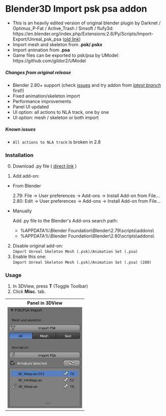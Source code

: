 Blender3D Import psk psa addon
========================
<ul>
<li>This is an heavily edited version of original blender plugin by Darknet / Optimus_P-Fat / Active_Trash / Sinsoft / flufy3d: https://en.blender.org/index.php/Extensions:2.6/Py/Scripts/Import-Export/Unreal_psk_psa (<a href="https://wiki.blender.org/index.php/Extensions:2.6/Py/Scripts/Import-Export/Unreal_psk_psa">old link</a>)
<li>Import mesh and skeleton from <b>.psk/.pskx</b></li>
<li>Import animation from <b>.psa</b></li>
<li>Game files can be exported to psk/psa by UModel: 
https://github.com/gildor2/UModel</li>
</ul>

<h5>Changes from original release</h5>
<ul>
<li>Blender 2.80+ support (check <a href="https://github.com/Befzz/blender3d_import_psk_psa/issues">issues</a> and try addon from  <a href="https://github.com/Befzz/blender3d_import_psk_psa/tree/latest/addons"><i>latest branch</i></a> first!)</li>
<li>Fixed animation/skeleton import</li>
<li>Performance improvements</li>
<li>Panel UI updated</li>
<li>UI option: all actions to NLA track, one by one</li>
<li>UI option: mesh / skeleton or both import</li>
</ul>

<h5>Known issues</h5>

* `All actions to NLA track` is broken in 2.8

<h3>Installation</h3>  

0. Download .py file ( <a href ="https://github.com/Befzz/blender3d_import_psk_psa/raw/master/addons/io_import_scene_unreal_psa_psk_280.py">direct link</a> )  

1. Add add-on:

* From Blender  
 
  2.79: File -> User preferences -> Add-ons -> Install Add-on from File...  
  2.80: Edit -> User preferences -> Add-ons -> Install Add-on from File...

* Manually  

    Add .py file to the Blender's Add-ons search path:  
    * %APPDATA%\Blender Foundation\Blender\2.79\scripts\addons\  
    * %APPDATA%\Blender Foundation\Blender\2.80\scripts\addons\
    
2. Disable original add-on:  
`Import Unreal Skeleton Mesh (.psk)/Animation Set (.psa)`
3. Enable this one:  
`Import Unreal Skeleton Mesh (.psk)/Animation Set (.psa) (280)`
<h3>Usage</h3>  

1. In 3DView, press **T** (Toggle Toolbar)  
2. Click **Misc.** tab.  

<table><tbody>
<tr><th> Panel in 3DView </th></tr>
<tr><td valign="top" align="center"><img src="https://github.com/Befzz/blender3d_import_psk_psa/blob/latest/imgs/panel.jpg"/></td>
</tr></tbody></table>
